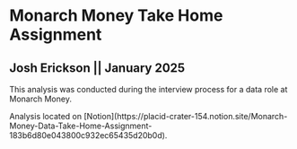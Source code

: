 # Monarch Money Take Home Assignment
## Josh Erickson || January 2025

<p>This analysis was conducted during the interview process for a data role at Monarch Money.</p>
<p>Analysis located on [Notion](https://placid-crater-154.notion.site/Monarch-Money-Data-Take-Home-Assignment-183b6d80e043800c932ec65435d20b0d).</p>

